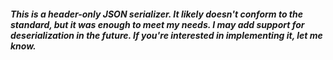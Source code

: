 ##### This is a header-only JSON serializer. It	likely doesn't conform to the standard, but it was enough to meet my needs. I may add support for deserialization in the future. If you're interested in implementing it, let me know.

